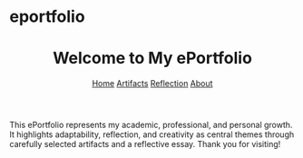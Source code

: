 # eportfolio
<!DOCTYPE html>
<html lang="en">
<head>
  <meta charset="UTF-8" />
  <meta name="viewport" content="width=device-width, initial-scale=1.0" />
  <title>Welcome - My ePortfolio</title>
  <link rel="stylesheet" href="style.css" />
</head>
<body>
  <header>
    <h1>Welcome to My ePortfolio</h1>
    <nav>
      <a href="index.html">Home</a>
      <a href="artifacts.html">Artifacts</a>
      <a href="reflection.html">Reflection</a>
      <a href="about.html">About</a>
    </nav>
  </header>
  <main>
    <section>
      <p>This ePortfolio represents my academic, professional, and personal growth. It highlights adaptability, reflection, and creativity as central themes through carefully selected artifacts and a reflective essay. Thank you for visiting!</p>
    </section>
  </main>
</body>
</html>

